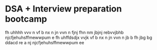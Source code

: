 # DSA + Interview preparation bootcamp
fh  uhhhh
vvv n
vf
b nx
n  jn
vvn n 
fjnj
fhn  nm
jbjnj
rebvvjbhb
njcfjehuhsffmewwpum e
fh  uhffdsdjx
vvjk
vf 
b nx
n  jn
vvn n jb
 b 
fh
jbg
bg
ddacd
re
a
nj
njcfjehuhsffmewwpum ee
